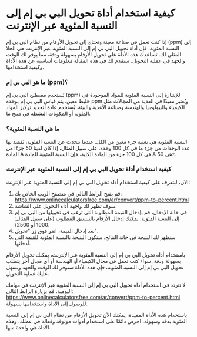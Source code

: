 كيفية استخدام أداة تحويل البي بي إم إلى النسبة المئوية عبر الإنترنت
===================================================================

إذا كنت تعمل في صناعة معينة وتحتاج إلى تحويل الأرقام من نظام البي بي إم (ppm) إلى النسبة المئوية، فإن أداة تحويل البي بي إم إلى النسبة المئوية عبر الإنترنت هي الحلا المثلى لك. تساعدك هذه الأداة على تحويل الأرقام بسهولة ودقة، مما يوفر لك الوقت والجهد في عملية التحويل. سنقدم لك في هذه المقالة معلومات أساسية عن هذه الأداة وكيفية استخدامها.

### ما هو البي بي إم (ppm)؟

يُستخدم مصطلح البي بي إم (ppm) للإشارة إلى النسبة المئوية للمواد الموجودة في خليط معين. يتم قياس البي بي إم بوحدة ppm ويُعتبر مفيدًا في العديد من المجالات مثل الكيمياء والبيولوجيا والهندسة وصناعة الأغذية والبيئة. يُستخدم عادة لتحديد تركيز المواد الملوثة أو المكونات النشطة في منتج ما.

### ما هي النسبة المئوية؟

النسبة المئوية هي نسبة جزء معين من الكل. عندما نتحدث عن النسبة المئوية، نُقصد بها عدد الوحدات من جزء ما في كل 100 وحدة. على سبيل المثال، إذا كان لدينا 50 جزءًا من المادة A في كل 100 جزء من المادة الكلية، فإن النسبة المئوية للمادة A هي 50٪.

### كيفية استخدام أداة تحويل البي بي إم إلى النسبة المئوية عبر الإنترنت

الآن، لنتعرف على كيفية استخدام أداة تحويل البي بي إم إلى النسبة المئوية عبر الإنترنت:

1. قم بفتح الرابط التالي في متصفح الويب الخاص بك: <https://www.onlinecalculatorsfree.com/ar/convert/ppm-to-percent.html>
2. سوف تظهر لك واجهة أداة التحويل على الشاشة.
3. في خانة الإدخال، قم بإدخال القيمة المطلوبة التي ترغب في تحويلها من البي بي إم إلى النسبة المئوية. يمكنك إدخال الأرقام بالتنسيق المطلوب (على سبيل المثال: 1000 أو 2500).
4. بعد إدخال القيمة، انقر فوق زر "تحويل".
5. ستظهر لك النتيجة في خانة النتائج. ستكون النتيجة بالنسبة المئوية للقيمة التي أدخلتها.

باستخدام أداة تحويل البي بي إم إلى النسبة المئوية عبر الإنترنت، يمكنك تحويل الأرقام بسهولة ودقة. سواء كنت تعمل في مجال الكيمياء أو الهندسة أو أي مجال آخر يتطلب تحويل البي بي إم إلى النسبة المئوية، فإن هذه الأداة ستوفر لك الوقت والجهد وتسهل عليك عملية التحويل.

لا تتردد في استخدام أداة تحويل البي بي إم إلى النسبة المئوية عبر الإنترنت في مهامك اليومية. قم بزيارة الرابط التالي: <https://www.onlinecalculatorsfree.com/ar/convert/ppm-to-percent.html> للوصول إلى الأداة واستخدامها بسهولة.

باستخدام هذه الأداة المفيدة، يمكنك الآن تحويل الأرقام من نظام البي بي إم إلى النسبة المئوية بدقة وسهولة. احرص دائمًا على استخدام أدوات موثوقة وفعالة في عملك، وهذه الأداة هي واحدة منها.